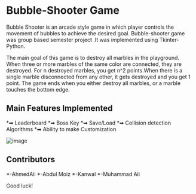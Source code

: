 # Bubble-Shooter Game

Bubble Shooter is an arcade style game in which player controls the movement of bubbles to achieve the desired goal. Bubble-shooter game was group based semester project .It was implemented using Tkinter-Python. 

The main goal of this game is to destroy all marbles in the playground. When three or more marbles of the same color are connected, they are destroyed. For n destroyed marbles, you get n^2 points.When there is a single marble disconnected from any other, it gets destroyed and you get 1 point. The game ends when you either destroy all marbles, or a marble touches the bottom edge.

## Main Features Implemented

*➡ Leaderboard
*➡ Boss Key
*➡ Save/Load
*➡ Collision detection Algorithms
*➡ Ability to make Customization

![image](https://user-images.githubusercontent.com/88980986/167253805-0d909800-844f-4d25-8b82-e8eb3fce9812.png)

## Contributors

*-AhmedAli
*-Abdul Moiz
*-Kanwal 
*-Muhammad Ali

Good luck!
